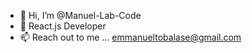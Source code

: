 - 👋 Hi, I’m @Manuel-Lab-Code
- 👀 React.js Developer 
- 📫 Reach out to me ... emmanueltobalase@gmail.com

<!---Manuel-Lab-Code is a ✨ special ✨ repository because its `README.md` (this file) appears on your GitHub profile.
You can click the Preview link to take a look at your changes.
--->

